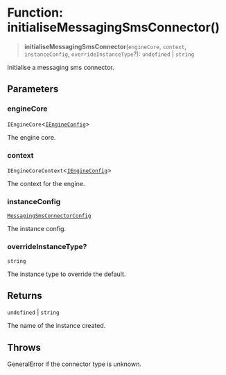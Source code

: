 # Function: initialiseMessagingSmsConnector()

> **initialiseMessagingSmsConnector**(`engineCore`, `context`, `instanceConfig`, `overrideInstanceType`?): `undefined` \| `string`

Initialise a messaging sms connector.

## Parameters

### engineCore

`IEngineCore`\<[`IEngineConfig`](../interfaces/IEngineConfig.md)\>

The engine core.

### context

`IEngineCoreContext`\<[`IEngineConfig`](../interfaces/IEngineConfig.md)\>

The context for the engine.

### instanceConfig

[`MessagingSmsConnectorConfig`](../type-aliases/MessagingSmsConnectorConfig.md)

The instance config.

### overrideInstanceType?

`string`

The instance type to override the default.

## Returns

`undefined` \| `string`

The name of the instance created.

## Throws

GeneralError if the connector type is unknown.
